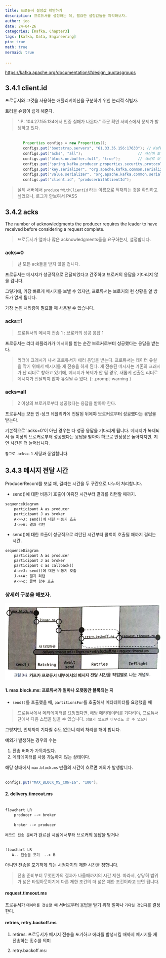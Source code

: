 ```yaml
---
title: 프로듀서 설정값 확인하기
description: 프로듀서를 설정하는 데, 필요한 설정값들을 파악해보자.
author: joo
date: 24-04-26
categories: [Kafka, Chapter3]
tags: [kafka, Data, Engineering]
pin: true
math: true
mermaid: true

---
```

https://kafka.apache.org/documentation/#design_quotasgroups

## 3.4.1 client.id
프로듀서와 그것을 사용하는 애플리케이션을 구분하기 위한 논리적 식별자.

트러블 슈팅이 쉽게 해준다.
> "IP: 104.27.155.134에서 인증 실패가 나온다."
> 주문 확인 서비스에서 문제가 발생하고 있다.


```java

        Properties configs = new Properties();
        configs.put("bootstrap.servers", "61.33.35.156:17633"); // Kafka host 및 server 설정
        configs.put("acks", "all");                         // 자신이 보낸 메시지에 대해 카프카로부터 확인을 기다리지 않습니다.
        configs.put("block.on.buffer.full", "true");        // 서버로 보낼 레코드를 버퍼링 할 때 사용할 수 있는 전체 메모리의 바이트수
        configs.put("spring.kafka.producer.properties.security.protocol", "PLAINTEXT"); 
        configs.put("key.serializer", "org.apache.kafka.common.serialization.StringSerializer");   // serialize 설정
        configs.put("value.serializer", "org.apache.kafka.common.serialization.StringSerializer"); // serialize 설정
        configs.put("client.id", "producerWithClientId");
```
> 실제 서버에서 `producerWithClientId` 라는 이름으로 적재되는 것을 확인하고 싶었으나, 로그가 안보여서 PASS

## 3.4.2 acks
The number of acknowledgments the producer requires the leader to have received before considering a request complete.

> 프로듀서가 얼마나 많은 acknowledgments들을 요구하는지, 설정합니다.

### acks=0
> 난 모든 ack들을 받지 않을 겁니다.

프로듀서는 메시지가 성공적으로 전달되었다고 간주하고 브로커의 응답을 기다리지 않을 겁니다.

그렇기에, 가장 빠르게 메시지를 보낼 수 있지만, 프로듀서는 브로커의 현 상황을 알 방도가 없게 됩니다.

가장 높은 처리량이 필요할 때 사용될 수 있습니다.

### acks=1
> 프로듀서의 메시지 전송 1 : 브로커의 성공 응답 1

프로듀서는 리더 레플리카가 메시지를 받는 순간 브로커로부터 성공했다는 응답을 받는다.

> 리더에 크래시가 나서 프로듀서가 에러 응답을 받는다.
> 프로듀서는 데이터 유실을 막기 위해서 메시지를 재 전송을 하게 된다.
> 재 전송된 메시지는 기존의 크래시가 난 리더로 향하고 있기에, 메시지가 복제가 안 될 경우, 새롭게 선출된 리더로 메시지가 전달되지 않아 유실될 수 있다.
{: .prompt-warning }

### acks=all
> 2 이상의 브로커로부터 성공했다는 응답을 받아야 한다.

프로듀서는 모든 인-싱크 레플리카에 전달된 뒤에야 브로커로부터 성공했다는 응답을 받는다.

기본적으로 'acks=0'이 아닌 경우는 다 성공 응답을 기다리게 됩니다. 메시지가 복제되서 둘 이상의 브로커로부터 성공했다는 응답을 받아야 하므로 안정성은 높아지지만, 지연 시간은 더 늘어납니다.

`참고로 acks=-1` 세팅과 동일합니다.

## 3.4.3 메시지 전달 시간
ProducerRecord를 보낼 때, 걸리는 시간을 두 구간으로 나누어 처리합니다.

- send()에 대한 비동기 호출이 이뤄진 시간부터 결과를 리턴할 때까지.


```mermaid
sequenceDiagram
    participant A as producer
    participant J as broker
    A->>J: send()에 대한 비동기 호출
    J->>A: 결과 리턴
```

- send()에 대한 호출이 성공적으로 리턴된 시간부터 콜백이 호출될 때까지 걸리는 시간.

```mermaid
sequenceDiagram
    participant A as producer
    participant J as broker
    participant c as callback()
    A->>J: send()에 대한 비동기 호출
    J->>A: 결과 리턴
    A->>c: 콜백 함수 호출
```

### 상세히 구분을 해보자.
![](2024-04-29-10-57-52.png)

#### 1. max.block.ms: 프로듀서가 얼마나 오랫동안 블록되는 지
- `send()`를 호출했을 때, `partitionsFor`를 호출해서 메타데이터를 요청했을 때
> 프로듀서에서 메타데이터를 요청했다면, 해당 메타데이터를 기다려야, 프로듀서 단에서 다음 스텝을 밟을 수 있습니다. `정보가 없으면 아무것도 할 수 없으니`

그렇지만, 언제까지 기다릴 수도 없으니 예외 처리를 해야 합니다.

예외가 발생하는 경우의 수는
1. 전송 버퍼가 가득차있다.
2. 메타데이터를 사용 가능하지 않는 상태이다.

해당 상태에서 `max.block.ms` 만큼의 시간이 흐르면 예외가 발생합니다.
```java

configs.put("MAX_BLOCK_MS_CONFIG", "100");

```

#### 2. delivery.timeout.ms

```mermaid

flowchart LR
    producer --> broker

    broker --> producer

```
`레코드 전송 준비`가 완료된 시점에서부터 브로커의 응답을 받거나 

```mermaid

flowchart LR
   A-- 전송을 포기  --> B

```
아니면 전송을 포기하게 되는 시점까지의 제한 시간을 정합니다.

> 전송 준비부터 무엇인가의 결과가 나올때까지의 시간 제한.
> 따라서, 상당히 범위가 넓은 타임아웃이기에 다른 제한 조건의 더 넓은 제한 조건이라고 보면 됩니다.

#### request.timeout.ms
프로듀서가 `데이터를 전송할 때` 서버로부터 응답을 받기 위해 얼마나 `기다릴 것인지`를 결정한다.

#### retries, retry.backoff.ms

1. retires: 프로듀서가 메시지 전송을 포기하고 에러를 발생시킬 때까지 메시지를 재전송하는 횟수를 의미

2. retry.backoff.ms: 